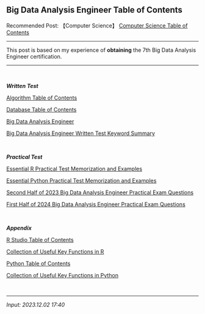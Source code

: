 ## **Big Data Analysis Engineer Table of Contents**

Recommended Post: 【Computer Science】 [Computer Science Table of Contents](https://jb243.github.io/pages/788)

---

This post is based on my experience of **obtaining** the 7th Big Data Analysis Engineer certification.

---

<br>

_**Written Test**_

[Algorithm Table of Contents](https://jb243.github.io/pages/1278)

[Database Table of Contents](https://jb243.github.io/pages/1709)

[Big Data Analysis Engineer](https://jb243.github.io/pages/1029)

[Big Data Analysis Engineer Written Test Keyword Summary](https://jb243.github.io/pages/2390)

<br>

_**Practical Test**_

[Essential R Practical Test Memorization and Examples](https://jb243.github.io/pages/2393)

[Essential Python Practical Test Memorization and Examples](https://jb243.github.io/pages/2409)

[Second Half of 2023 Big Data Analysis Engineer Practical Exam Questions](https://jb243.github.io/pages/2397)

[First Half of 2024 Big Data Analysis Engineer Practical Exam Questions](https://jb243.github.io/pages/389)

<br>

_**Appendix**_

[R Studio Table of Contents](https://jb243.github.io/pages/1761)

[Collection of Useful Key Functions in R](https://jb243.github.io/pages/2156)

[Python Table of Contents](https://jb243.github.io/pages/786)

[Collection of Useful Key Functions in Python](https://jb243.github.io/pages/1892)

<br>

---

_Input: 2023.12.02 17:40_